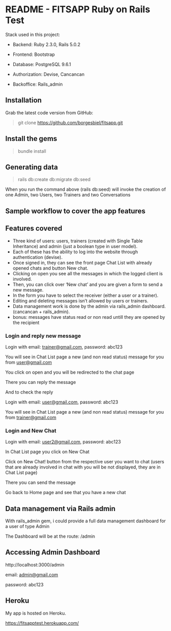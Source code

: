 # README - FITSAPP Ruby on Rails Test

Stack used in this project:

* Backend: Ruby 2.3.0, Rails 5.0.2

* Frontend: Bootstrap

* Database: PostgreSQL 9.6.1

* Authorization: Devise, Cancancan

* Backoffice: Rails_admin

## Installation

Grab the latest code version from GitHub:

> git clone https://github.com/borgesbiel/fitsapp.git

## Install the gems

> bundle install

## Generating data

> rails db:create db:migrate db:seed

When you run the command above (rails db:seed) will invoke the creation of one Admin, two Users, two Trainers and two Conversations

## Sample workflow to cover the app features

## Features covered

- Three kind of users: users, trainers (created with Single Table Inheritance) and admin (just a boolean type in user model).
- Each of these has the ability to log into the website through authentication (devise).
- Once signed in, they can see the front page Chat List with already opened chats and button New chat.
- Clicking on open you see all the messages in which the logged client is involved.
- Then, you can click over ‘New chat’ and you are given a form to send a new message.
- In the form you have to select the receiver (either a user or a trainer).
- Editing and deleting messages isn’t allowed by users or trainers.
- Data management work is done by the admin via rails_admin dashboard. (cancancan + rails_admin).
- bonus: messages have status read or non read untill they are opened by the recipient

### Login and reply new message

Login with email: trainer@gmail.com, password: abc123

You will see in  Chat List page a new (and non read status) message for you from user@gmail.com

You click on open and you will be redirected to the chat page

There you can reply the message

And to check the reply

Login with email: user@gmail.com, password: abc123

You will see in Chat List page a new (and non read status) message for you from trainer@gmail.com


### Login and New Chat

Login with email: user2@gmail.com, password: abc123

In Chat List page you click on New Chat

Click on New Chat! button from the respective user you want to chat (users that are already involved in chat with you will be not displayed, they are in Chat List page)

There you can send the message

Go back to Home page and see that you have a new chat

## Data management via Rails admin

With rails_admin gem, i could provide a full data management dashboard for a user of type Admin

The Dashboard will be at the route: /admin

## Accessing Admin Dashboard

http://localhost:3000/admin

email: admin@gmail.com

password: abc123

## Heroku

My app is hosted on Heroku.

https://fitsapptest.herokuapp.com/
